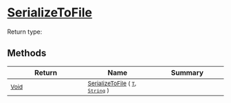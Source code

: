 # [SerializeToFile](./NetCoreSerializationHelper-100664137.md)


Return type:
## Methods

| Return | Name | Summary | 
| --- | --- | --- | 
| <sub>[Void](https://docs.microsoft.com/en-us/dotnet/api/System.Void)</sub><img width=200/>| <sub>[SerializeToFile](./NetCoreSerializationHelper-100664137.md) ( [`T`](./NetCoreSerializationHelper-100664137.md), [`String`](https://docs.microsoft.com/en-us/dotnet/api/System.String) )</sub>| <sub></sub><img width=200/>| <br>


